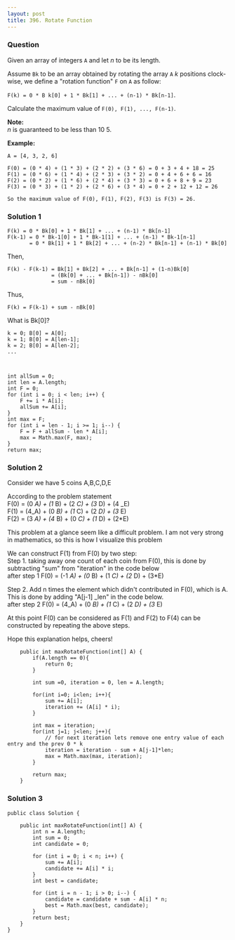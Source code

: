 ```yaml
---
layout: post
title: 396. Rotate Function
---
```

### Question
Given an array of integers `A` and let _n_ to be its length.

Assume `Bk` to be an array obtained by rotating the array `A` _k_ positions
clock-wise, we define a "rotation function" `F` on `A` as follow:

`F(k) = 0 * B k[0] + 1 * Bk[1] + ... + (n-1) * Bk[n-1]`.

Calculate the maximum value of `F(0), F(1), ..., F(n-1)`.

**Note:**  
 _n_ is guaranteed to be less than 10 5.

 **Example:**

    
    
    A = [4, 3, 2, 6]
    
    F(0) = (0 * 4) + (1 * 3) + (2 * 2) + (3 * 6) = 0 + 3 + 4 + 18 = 25
    F(1) = (0 * 6) + (1 * 4) + (2 * 3) + (3 * 2) = 0 + 4 + 6 + 6 = 16
    F(2) = (0 * 2) + (1 * 6) + (2 * 4) + (3 * 3) = 0 + 6 + 8 + 9 = 23
    F(3) = (0 * 3) + (1 * 2) + (2 * 6) + (3 * 4) = 0 + 2 + 12 + 12 = 26
    
    So the maximum value of F(0), F(1), F(2), F(3) is F(3) = 26.
    

### Solution 1
    
    
    F(k) = 0 * Bk[0] + 1 * Bk[1] + ... + (n-1) * Bk[n-1]
    F(k-1) = 0 * Bk-1[0] + 1 * Bk-1[1] + ... + (n-1) * Bk-1[n-1]
           = 0 * Bk[1] + 1 * Bk[2] + ... + (n-2) * Bk[n-1] + (n-1) * Bk[0]
    

Then,

    
    
    F(k) - F(k-1) = Bk[1] + Bk[2] + ... + Bk[n-1] + (1-n)Bk[0]
                  = (Bk[0] + ... + Bk[n-1]) - nBk[0]
                  = sum - nBk[0]
    

Thus,

    
    
    F(k) = F(k-1) + sum - nBk[0]
    

What is Bk[0]?

    
    
    k = 0; B[0] = A[0];
    k = 1; B[0] = A[len-1];
    k = 2; B[0] = A[len-2];
    ...
    
    
    
    int allSum = 0;
    int len = A.length;
    int F = 0;
    for (int i = 0; i < len; i++) {
        F += i * A[i];
        allSum += A[i];
    }
    int max = F;
    for (int i = len - 1; i >= 1; i--) {
        F = F + allSum - len * A[i];
        max = Math.max(F, max);
    }
    return max;   
    


### Solution 2
Consider we have 5 coins A,B,C,D,E

According to the problem statement  
F(0) = (0 _A) + (1_ B) + (2 _C) + (3_ D) + (4 _E)  
F(1) = (4_A) + (0 _B) + (1_ C) + (2 _D) + (3_ E)  
F(2) = (3 _A) + (4_ B) + (0 _C) + (1_ D) + (2*E)

This problem at a glance seem like a difficult problem. I am not very strong
in mathematics, so this is how I visualize this problem

We can construct F(1) from F(0) by two step:  
Step 1. taking away one count of each coin from F(0), this is done by
subtracting "sum" from "iteration" in the code below  
after step 1 F(0) = (-1 _A) + (0_ B) + (1 _C) + (2_ D) + (3*E)

Step 2. Add n times the element which didn't contributed in F(0), which is A.
This is done by adding "A[j-1] _len" in the code below.  
after step 2 F(0) = (4_A) + (0 _B) + (1_ C) + (2 _D) + (3_ E)

At this point F(0) can be considered as F(1) and F(2) to F(4) can be
constructed by repeating the above steps.

Hope this explanation helps, cheers!

    
    
        public int maxRotateFunction(int[] A) {
            if(A.length == 0){
                return 0;
            }
            
            int sum =0, iteration = 0, len = A.length;
            
            for(int i=0; i<len; i++){
                sum += A[i];
                iteration += (A[i] * i);
            }
            
            int max = iteration;
            for(int j=1; j<len; j++){
                // for next iteration lets remove one entry value of each entry and the prev 0 * k
                iteration = iteration - sum + A[j-1]*len;
                max = Math.max(max, iteration);
            }
            
            return max;
        }
    


### Solution 3
    
    
    public class Solution {
    
    	public int maxRotateFunction(int[] A) {
    		int n = A.length;
    		int sum = 0;
    		int candidate = 0;
    
    		for (int i = 0; i < n; i++) {
    			sum += A[i];
    			candidate += A[i] * i;
    		}
    		int best = candidate;
    
    		for (int i = n - 1; i > 0; i--) {
    			candidate = candidate + sum - A[i] * n;
    			best = Math.max(best, candidate);
    		}
    		return best;
    	}
    }
    



